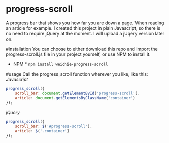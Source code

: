 # progress-scroll
A progress bar that shows you how far you are down a page. When reading an article for example. I created this project in plain Javascript, so there is no need to require jQuery at the moment. I will upload a jUqery version later on.

#installation
You can choose to either download this repo and import the progress-scroll.js file in your project yourself, or use NPM to install it.

* NPM *
```npm install weichie-progress-scroll```

#usage
Call the progress_scroll function wherever you like, like this:
*Javascript*
```javascript
progress_scroll({
	scroll_bar: document.getElementById('progress-scroll'),
	article: document.getElementsByClassName('container')
});
```
*jQuery*
```javascript
progress_scroll({
	scroll_bar: $('#progress-scroll'),
	article: $('.container')
});
```